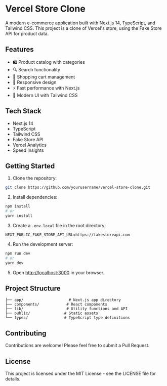 # Vercel Store Clone

A modern e-commerce application built with Next.js 14, TypeScript, and Tailwind CSS. This project is a clone of Vercel's store, using the Fake Store API for product data.

## Features

- 🛍️ Product catalog with categories
- 🔍 Search functionality
- 🛒 Shopping cart management
- 📱 Responsive design
- ⚡ Fast performance with Next.js
- 🎨 Modern UI with Tailwind CSS

## Tech Stack

- Next.js 14
- TypeScript
- Tailwind CSS
- Fake Store API
- Vercel Analytics
- Speed Insights

## Getting Started

1. Clone the repository:
```bash
git clone https://github.com/yourusername/vercel-store-clone.git
```

2. Install dependencies:
```bash
npm install
# or
yarn install
```

3. Create a `.env.local` file in the root directory:
```env
NEXT_PUBLIC_FAKE_STORE_API_URL=https://fakestoreapi.com
```

4. Run the development server:
```bash
npm run dev
# or
yarn dev
```

5. Open [http://localhost:3000](http://localhost:3000) in your browser.

## Project Structure

```
├── app/                    # Next.js app directory
├── components/            # React components
├── lib/                   # Utility functions and API
├── public/               # Static assets
└── types/                # TypeScript type definitions
```

## Contributing

Contributions are welcome! Please feel free to submit a Pull Request.

## License

This project is licensed under the MIT License - see the LICENSE file for details. 